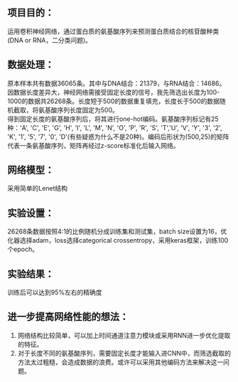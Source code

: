 ## 项目目的：
运用卷积神经网络，通过蛋白质的氨基酸序列来预测蛋白质结合的核苷酸种类(DNA or RNA，二分类问题)。  
## 数据处理：
原本样本共有数据36065条。其中与DNA结合：21379，与RNA结合：14686。  
因数据长度差异大，神经网络需接受固定长度的信号，我先筛选出长度为100-1000的数据共26268条。长度短于500的数据重复填充，长度长于500的数据随机截取，将氨基酸序列长度固定为500。  
得到固定长度的氨基酸序列后，将其进行one-hot编码。氨基酸序列标记有25种：'A', 'C', 'E', 'G', 'H', 'I', 'L', 'M', 'N', 'O', 'P', 'R', 'S', 'T','U', 'V', 'Y', '3', '2', 'K', '1', '5', '7', '0', 'D'(有些疑惑为什么不是20种)。编码后形状为(500,25)的矩阵代表一条氨基酸序列，矩阵再经过z-score标准化后输入网络。  
## 网络模型：  
采用简单的Lenet结构  
## 实验设置：
26268条数据按照4:1的比例随机分成训练集和测试集，batch size设置为16，优化器选择adam，loss选择categorical crossentropy，采用keras框架，训练100个epoch。  
## 实验结果：
训练后可以达到95%左右的精确度  
## 进一步提高网络性能的想法：
1. 网络结构比较简单，可以加上时间通道注意力模块或采用RNN进一步优化提取的特征。
2. 对于长度不同的氨基酸序列，需要固定长度才能输入进CNN中，而筛选截取的方法太过粗糙，会造成数据的浪费。或许可以采用其他编码方法来解决这一问题。
